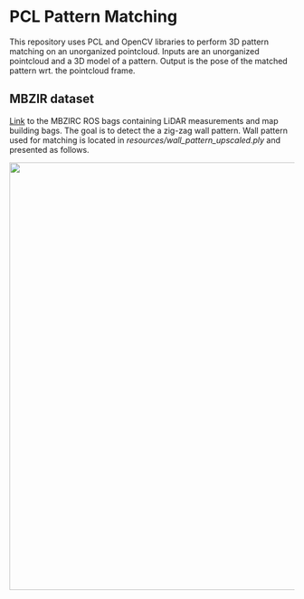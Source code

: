 # PCL Pattern Matching

This repository uses PCL and OpenCV libraries to perform 3D pattern matching on an unorganized pointcloud. Inputs are an unorganized pointcloud and a 3D model of a pattern. Output is the pose of the matched pattern wrt. the pointcloud frame.

## MBZIR dataset

[Link](https://ferhr-my.sharepoint.com/:f:/g/personal/lmarkovic_fer_hr/EpsQbdSsHKxMrks9z5_Y69QBdrwx8bnhJUvFTZeasxTHxA?e=qW8aKf) to the MBZIRC ROS bags containing LiDAR measurements and map building bags. The goal is to detect the a zig-zag wall pattern. Wall pattern used for matching is located in *resources/wall_pattern_upscaled.ply* and presented as follows.

<img src="https://drive.google.com/uc?export=view&id=1MUr--ECJyKQDKcHw3LYQ4-AsB0wlNjL4"
     width="756" heigh="460" />

